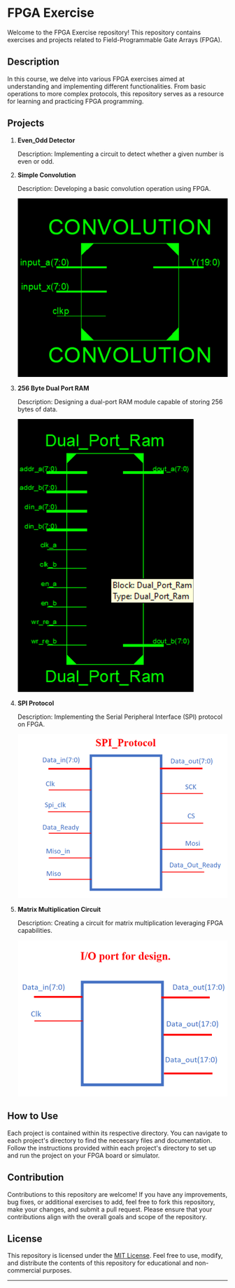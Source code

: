 # FPGA Exercise

Welcome to the FPGA Exercise repository! This repository contains exercises and projects related to Field-Programmable Gate Arrays (FPGA).

## Description

In this course, we delve into various FPGA exercises aimed at understanding and implementing different functionalities. From basic operations to more complex protocols, this repository serves as a resource for learning and practicing FPGA programming.

## Projects

1. **Even_Odd Detector**
   
   Description: Implementing a circuit to detect whether a given number is even or odd.
   
2. **Simple Convolution**
   
   Description: Developing a basic convolution operation using FPGA.
   
   ![Simple Convolution](images/simple_convolution.png)

3. **256 Byte Dual Port RAM**
   
   Description: Designing a dual-port RAM module capable of storing 256 bytes of data.
   
   ![256 Byte Dual Port RAM](images/dual_port_ram.png)

4. **SPI Protocol**
   
   Description: Implementing the Serial Peripheral Interface (SPI) protocol on FPGA.
   
   ![SPI Protocol](images/spi_protocol.png)

5. **Matrix Multiplication Circuit**
   
   Description: Creating a circuit for matrix multiplication leveraging FPGA capabilities.
   
   ![Matrix Multiplication Circuit](images/matrix_multiplication.png)

## How to Use

Each project is contained within its respective directory. You can navigate to each project's directory to find the necessary files and documentation. Follow the instructions provided within each project's directory to set up and run the project on your FPGA board or simulator.

## Contribution

Contributions to this repository are welcome! If you have any improvements, bug fixes, or additional exercises to add, feel free to fork this repository, make your changes, and submit a pull request. Please ensure that your contributions align with the overall goals and scope of the repository.

## License

This repository is licensed under the [MIT License](LICENSE). Feel free to use, modify, and distribute the contents of this repository for educational and non-commercial purposes.

---
